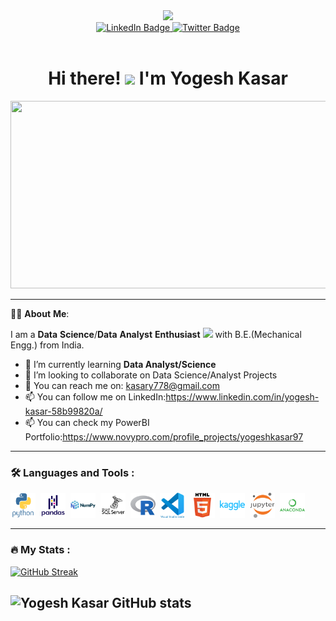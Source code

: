 <div id="header" align="center">
  <img src="https://media.giphy.com/media/M9gbBd9nbDrOTu1Mqx/giphy.gif" width="100"/>
</div>
<div id="header" align="center">
<div id="badges">
  <a href="www.linkedin.com/in/yogesh-kasar-58b99820a">
    <img src="https://img.shields.io/badge/LinkedIn-blue?style=for-the-badge&logo=linkedin&logoColor=white" alt="LinkedIn Badge"/>
  </a>
  <a href="https://twitter.com/iamyogmarathe">
    <img src="https://img.shields.io/badge/Twitter-blue?style=for-the-badge&logo=twitter&logoColor=white" alt="Twitter Badge"/>
  </a>
</div>
  <div id="header" align="center">
<div id="badges">
   <img src="https://komarev.com/ghpvc/?username=yogeshkasar778&style=flat-square&color=blue" alt=""/>
  </a>
  <h1>
 Hi there!
    <img src="https://media.giphy.com/media/hvRJCLFzcasrR4ia7z/giphy.gif" width="30px"/>
    I'm Yogesh Kasar
</h1>
  <div align="center">
  <img src="https://media.giphy.com/media/dWesBcTLavkZuG35MI/giphy.gif" width="600" height="300"/>
</div>

   
---
 <div align="Left">
   
👨‍💻 **About** **Me**:

I am a **Data** **Science**/**Data** **Analyst** **Enthusiast** <img src="https://media.giphy.com/media/WUlplcMpOCEmTGBtBW/giphy.gif" width="30"> with B.E.(Mechanical Engg.) from India.   
- 🌱 I’m currently learning **Data Analyst/Science**
- 👯 I’m looking to collaborate on Data Science/Analyst Projects
- 💬 You can reach me on: kasary778@gmail.com
- 📫 You can follow me on LinkedIn:https://www.linkedin.com/in/yogesh-kasar-58b99820a/
- 📫 You can check my PowerBI Portfolio:https://www.novypro.com/profile_projects/yogeshkasar97
---
   ### :hammer_and_wrench: Languages and Tools :
   <div>
     <img src="https://github.com/devicons/devicon/blob/master/icons/python/python-original-wordmark.svg" title="Python" alt="Python" width="40" height="40"/>&nbsp;
     <img src="https://github.com/devicons/devicon/blob/master/icons/pandas/pandas-original-wordmark.svg" title="Pandas" alt="Pandas" width="40" height="40"/>&nbsp;
     <img src="https://github.com/devicons/devicon/blob/master/icons/numpy/numpy-original-wordmark.svg" title="Numpy" alt="Numpy" width="40" height="40"/>&nbsp;
     <img src="https://github.com/devicons/devicon/blob/master/icons/microsoftsqlserver/microsoftsqlserver-plain-wordmark.svg" title="MSSQL Server" alt="MSSQL Server" width="40" height="40"/>&nbsp;
     <img src="https://github.com/devicons/devicon/blob/master/icons/r/r-original.svg" title="R" alt="R" width="40" height="40"/>&nbsp;
     <img src="https://github.com/devicons/devicon/blob/master/icons/vscode/vscode-original-wordmark.svg" title="Vscode" alt="Vscode" width="40" height="40"/>&nbsp;
     <img src="https://github.com/devicons/devicon/blob/master/icons/html5/html5-original-wordmark.svg " title="HTML" alt="HTML" width="40" height="40"/>&nbsp;
     <img src="https://github.com/devicons/devicon/blob/master/icons/kaggle/kaggle-original-wordmark.svg" title="kaggle" alt=" " width="40" height="40"/>&nbsp;
     <img src="https://github.com/devicons/devicon/blob/master/icons/jupyter/jupyter-original-wordmark.svg" title="Jupyter" alt="Jupyter" width="40"height="40"/>&nbsp;
     <img src="https://github.com/devicons/devicon/blob/master/icons/anaconda/anaconda-original-wordmark.svg" title="Anaconda" alt="Anaconda" width="40"height="40"/>&nbsp;
   </div>
   
   ---

### :fire: My Stats :
   [![GitHub Streak](http://github-readme-streak-stats.herokuapp.com?user=yogeshkasar778&theme=dark&border_radius=4.3)](https://git.io/streak-stats)
   
   ![Yogesh Kasar GitHub stats](https://github-readme-stats.vercel.app/api?username=yogeshkasar778&theme=dark&show_icons=true)
   ---

